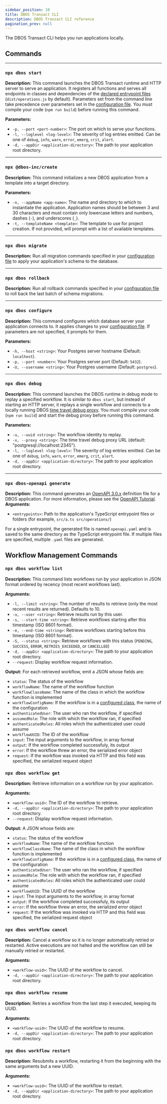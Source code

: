 ```yaml
---
sidebar_position: 10
title: DBOS Transact CLI
description: DBOS Transact CLI reference
pagination_prev: null
---
```


The DBOS Transact CLI helps you run applications locally.

## Commands

---

### `npx dbos start`

**Description:**
This command launches the DBOS Transact runtime and HTTP server to serve an application.
It registers all functions and serves all endpoints in classes and dependencies of the [declared entrypoint files](../configuration#runtime) (`dist/operations.js` by default).
Parameters set from the command line take precedence over parameters set in the [configuration file](../configuration).
You must compile your code (`npm run build`) before running this command.

**Parameters:**
- `-p, --port <port-number>`: The port on which to serve your functions.
- `-l, --loglevel <log-level>`: The severity of log entries emitted. Can be one of `debug`, `info`, `warn`, `error`, `emerg`, `crit`, `alert`.
- `-d, --appDir <application-directory>`: The path to your application root directory.

---

### `npx @dbos-inc/create`

**Description:**
This command initializes a new DBOS application from a template into a target directory.

**Parameters:**
- `-n, --appName <app-name>`: The name and directory to which to instantiate the application. Application names should be between 3 and 30 characters and must contain only lowercase letters and numbers, dashes (`-`), and underscores (`_`).
- `-t, --templateName <template>`: The template to use for project creation. If not provided, will prompt with a list of available templates.

---

### `npx dbos migrate`

**Description:**
Run all migration commands specified in your [configuration file](../configuration) to apply your application's schema to the database.

---

### `npx dbos rollback`

**Description:**
Run all rollback commands specified in your [configuration file](../configuration) to roll back the last batch of schema migrations.

---

### `npx dbos configure`

**Description:**
This command configures which database server your application connects to.
It applies changes to your [configuration file](../configuration).
If parameters are not specified, it prompts for them.

**Parameters:**
- `-h, --host <string>`: Your Postgres server hostname (Default: `localhost`).
- `-p, --port <number>`: Your Postgres server port (Default: `5432`).
- `-U, --username <string>`: Your Postgres username (Default: `postgres`).

---

### `npx dbos debug`

**Description:**
This command launches the DBOS runtime in debug mode to replay a specified workflow.
It is similar to `dbos start`, but instead of starting an HTTP server, it replays a single workflow and connects to a locally running DBOS [time travel debug proxy](../../../cloud-tutorials/timetravel-debugging.md#time-travel-with-dbos-cli-non-vs-code-users).
You must compile your code (`npm run build`) and start the debug proxy before running this command.

**Parameters:**
- `-u, --uuid <string>`: The workflow identity to replay.
- `-x, --proxy <string>`: The time travel debug proxy URL (default: "postgresql://localhost:2345").
- `-l, --loglevel <log-level>`: The severity of log entries emitted. Can be one of `debug`, `info`, `warn`, `error`, `emerg`, `crit`, `alert`.
- `-d, --appDir <application-directory>`: The path to your application root directory.

---

### `npx dbos-openapi generate`
**Description:**
This command generates an [OpenAPI 3.0.x](https://www.openapis.org/) definition file for a DBOS application.
For more information, please see the [OpenAPI Tutorial](../../tutorials/development/openapi-tutorial.md).
**Arguments:**
- `<entrypoints>`: Path to the application's TypeScript entrypoint files or folders (for example, `src/a.ts src/operations/`)

For a single entrypoint, the generated file is named `openapi.yaml` and is saved to the same directory as the TypeScript entrypoint file.  If multiple files are specified, multiple `.yaml` files are generated.

## Workflow Management Commands

### `npx dbos workflow list`

**Description:**
This command lists workflows run by your application in JSON format ordered by recency (most recent workflows last).

**Arguments:**
- `-l, --limit <string>`: The number of results to retrieve (only the most recent results are returned). Defaults to 10.
- `-u, --user <string>`: Retrieve results run by this user.
- `-s, --start-time <string>`: Retrieve workflows starting after this timestamp (ISO 8601 format).
- `-e, --end-time <string>`: Retrieve workflows starting before this timestamp (ISO 8601 format).
- `-S, --status <string>`: Retrieve workflows with this status (`PENDING`, `SUCCESS`, `ERROR`, `RETRIES_EXCEEDED`, or `CANCELLED`)
- `-d, --appDir <application-directory>`: The path to your application root directory.
- `--request`: Display workflow request information.

**Output:**
For each retrieved workflow, emit a JSON whose fields are:
- `status`: The status of the workflow
- `workflowName`: The name of the workflow function
- `workflowClassName`: The name of the class in which the workflow function is implemented
- `workflowConfigName`: If the workflow is in a [configured class](../../tutorials/instantiated-objects), the name of the configuration
- `authenticatedUser`: The user who ran the workflow, if specified
- `assumedRole`: The role with which the workflow ran, if specified
- `authenticatedRoles`: All roles which the authenticated user could assume
- `workflowUUID`: The ID of the workflow
- `input`: The input arguments to the workflow, in array format
- `output`: If the workflow completed successfuly, its output
- `error`: If the workflow threw an error, the serialized error object
- `request`: If the workflow was invoked via HTTP and this field was specified, the serialized request object

### `npx dbos workflow get`

**Description:**
Retrieve information on a workflow run by your application.

**Arguments:**
- `<workflow-uuid>`: The ID of the workflow to retrieve.
- `-d, --appDir <application-directory>`: The path to your application root directory.
- `--request`: Display workflow request information.

**Output:**
A JSON whose fields are:
- `status`: The status of the workflow
- `workflowName`: The name of the workflow function
- `workflowClassName`: The name of the class in which the workflow function is implemented
- `workflowConfigName`: If the workflow is in a [configured class](../../tutorials/instantiated-objects), the name of the configuration
- `authenticatedUser`: The user who ran the workflow, if specified
- `assumedRole`: The role with which the workflow ran, if specified
- `authenticatedRoles`: All roles which the authenticated user could assume
- `workflowUUID`: The UUID of the workflow
- `input`: The input arguments to the workflow, in array format
- `output`: If the workflow completed successfuly, its output
- `error`: If the workflow threw an error, the serialized error object
- `request`: If the workflow was invoked via HTTP and this field was specified, the serialized request object

### `npx dbos workflow cancel`

**Description:**
 Cancel a workflow so it is no longer automatically retried or restarted. Active executions are not halted and the workflow can still be manually retried or restarted.

**Arguments:**
- `<workflow-uuid>`: The UUID of the workflow to cancel.
- `-d, --appDir <application-directory>`: The path to your application root directory.

### `npx dbos workflow resume`

**Description:**
Retries a workflow from the last step it executed, keeping its UUID.

**Arguments:**
- `<workflow-uuid>`: The UUID of the workflow to resume.
- `-d, --appDir <application-directory>`: The path to your application root directory.

### `npx dbos workflow restart`

**Description:**
Resubmits a workflow, restarting it from the beginning with the same arguments but a new UUID.

**Arguments:**
- `<workflow-uuid>`: The UUID of the workflow to restart.
- `-d, --appDir <application-directory>`: The path to your application root directory.